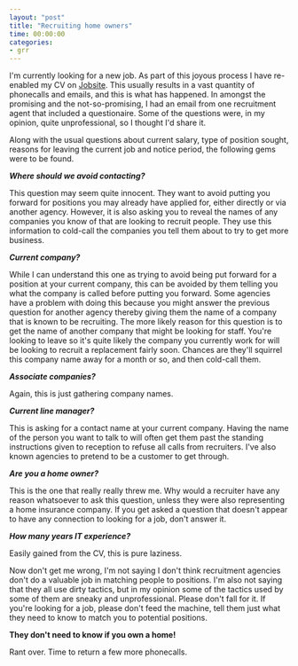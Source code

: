 ```yaml
---
layout: "post"
title: "Recruiting home owners"
time: 00:00:00
categories: 
- grr
---
```

 I'm currently looking for a new job. As part of this joyous process I have re-enabled my CV on <a href="http://www.jobsite.co.uk/">Jobsite</a>. This usually results in a vast quantity of phonecalls and emails, and this is what has happened. In amongst the promising and the not-so-promising, I had an email from one recruitment agent that included a questionaire. Some of the questions were, in my opinion, quite unprofessional, so I thought I'd share it.

Along with the usual questions about current salary, type of position sought, reasons for leaving the current job and notice period, the following gems were to be found.

<em><strong>Where should we avoid contacting?</strong></em>

This question may seem quite innocent. They want to avoid putting you forward for positions you may already have applied for, either directly or via another agency. However, it is also asking you to reveal the names of any companies you know of that are looking to recruit people. They use this information to cold-call the companies you tell them about to try to get more business.

<em><strong>Current company?</strong></em>

While I can understand this one as trying to avoid being put forward for a position at your current company, this can be avoided by them telling you what the company is called before putting you forward. Some agencies have a problem with doing this because you might answer the previous question for another agency thereby giving them the name of a company that is known to be recruiting. The more likely reason for this question is to get the name of another company that might be looking for staff. You're looking to leave so it's quite likely the company you currently work for will be looking to recruit a replacement fairly soon. Chances are they'll squirrel this company name away for a month or so, and then cold-call them.

<em><strong>Associate companies?</strong></em>

Again, this is just gathering company names.

<em><strong>Current line manager?</strong></em>

This is asking for a contact name at your current company. Having the name of the person you want to talk to will often get them past the standing instructions given to reception to refuse all calls from recruiters. I've also known agencies to pretend to be a customer to get through.

<em><strong>Are you a home owner?</strong></em>

This is the one that really really threw me. Why would a recruiter have any reason whatsoever to ask this question, unless they were also representing a home insurance company. If you get asked a question that doesn't appear to have any connection to looking for a job, don't answer it.

<em><strong>How many years IT experience?</strong></em>

Easily gained from the CV, this is pure laziness.

Now don't get me wrong, I'm not saying I don't think recruitment agencies don't do a valuable job in matching people to positions. I'm also not saying that they all use dirty tactics, but in my opinion some of the tactics used by some of them are sneaky and unprofessional. Please don't fall for it. If you're looking for a job, please don't feed the machine, tell them just what they need to know to match you to potential positions.

<strong>They don't need to know if you own a home!</strong>

Rant over. Time to return a few more phonecalls.